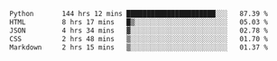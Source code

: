<!--START_SECTION:waka-->

```txt
Python       144 hrs 12 mins ██████████████████████░░░   87.39 %
HTML         8 hrs 17 mins   █▒░░░░░░░░░░░░░░░░░░░░░░░   05.03 %
JSON         4 hrs 34 mins   ▓░░░░░░░░░░░░░░░░░░░░░░░░   02.78 %
CSS          2 hrs 48 mins   ▒░░░░░░░░░░░░░░░░░░░░░░░░   01.70 %
Markdown     2 hrs 15 mins   ▒░░░░░░░░░░░░░░░░░░░░░░░░   01.37 %
```

<!--END_SECTION:waka-->
